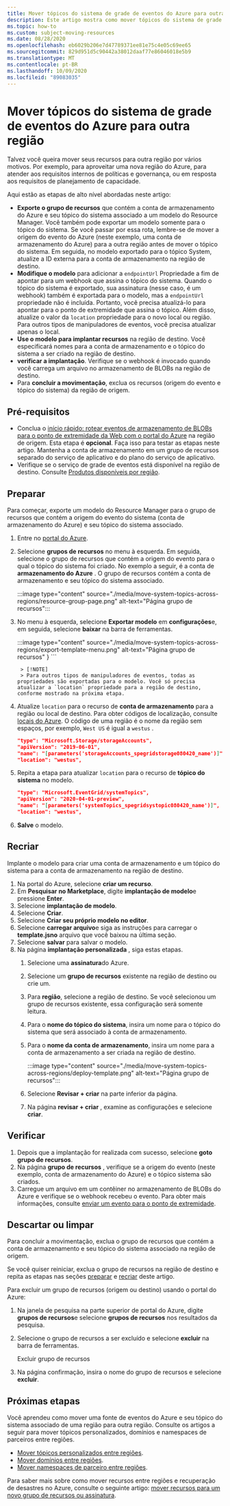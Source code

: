 ```yaml
---
title: Mover tópicos do sistema de grade de eventos do Azure para outra região
description: Este artigo mostra como mover tópicos do sistema de grade de eventos do Azure de uma região para outra região.
ms.topic: how-to
ms.custom: subject-moving-resources
ms.date: 08/28/2020
ms.openlocfilehash: eb6029b206e7d47789371ee81e75c4e05c69ee65
ms.sourcegitcommit: 829d951d5c90442a38012daaf77e86046018e5b9
ms.translationtype: MT
ms.contentlocale: pt-BR
ms.lasthandoff: 10/09/2020
ms.locfileid: "89083035"
---
```

# <a name="move-azure-event-grid-system-topics-to-another-region"></a>Mover tópicos do sistema de grade de eventos do Azure para outra região
Talvez você queira mover seus recursos para outra região por vários motivos. Por exemplo, para aproveitar uma nova região do Azure, para atender aos requisitos internos de políticas e governança, ou em resposta aos requisitos de planejamento de capacidade. 

Aqui estão as etapas de alto nível abordadas neste artigo: 

- **Exporte o grupo de recursos** que contém a conta de armazenamento do Azure e seu tópico do sistema associado a um modelo do Resource Manager. Você também pode exportar um modelo somente para o tópico do sistema. Se você passar por essa rota, lembre-se de mover a origem do evento do Azure (neste exemplo, uma conta de armazenamento do Azure) para a outra região antes de mover o tópico do sistema. Em seguida, no modelo exportado para o tópico System, atualize a ID externa para a conta de armazenamento na região de destino. 
- **Modifique o modelo** para adicionar a `endpointUrl` Propriedade a fim de apontar para um webhook que assina o tópico do sistema. Quando o tópico do sistema é exportado, sua assinatura (nesse caso, é um webhook) também é exportada para o modelo, mas a `endpointUrl` propriedade não é incluída. Portanto, você precisa atualizá-lo para apontar para o ponto de extremidade que assina o tópico. Além disso, atualize o valor da `location` propriedade para o novo local ou região. Para outros tipos de manipuladores de eventos, você precisa atualizar apenas o local. 
- **Use o modelo para implantar recursos** na região de destino. Você especificará nomes para a conta de armazenamento e o tópico do sistema a ser criado na região de destino. 
- **verificar a implantação**. Verifique se o webhook é invocado quando você carrega um arquivo no armazenamento de BLOBs na região de destino. 
- Para **concluir a movimentação**, exclua os recursos (origem do evento e tópico do sistema) da região de origem. 

## <a name="prerequisites"></a>Pré-requisitos
- Conclua o [início rápido: rotear eventos de armazenamento de BLOBs para o ponto de extremidade da Web com o portal do Azure](blob-event-quickstart-portal.md) na região de origem. Esta etapa é **opcional**. Faça isso para testar as etapas neste artigo. Mantenha a conta de armazenamento em um grupo de recursos separado do serviço de aplicativo e do plano do serviço de aplicativo. 
- Verifique se o serviço de grade de eventos está disponível na região de destino. Consulte [Produtos disponíveis por região](https://azure.microsoft.com/global-infrastructure/services/?products=event-grid&regions=all).

## <a name="prepare"></a>Preparar
Para começar, exporte um modelo do Resource Manager para o grupo de recursos que contém a origem do evento do sistema (conta de armazenamento do Azure) e seu tópico do sistema associado. 

1. Entre no [portal do Azure](https://portal.azure.com).
1. Selecione **grupos de recursos** no menu à esquerda. Em seguida, selecione o grupo de recursos que contém a origem do evento para o qual o tópico do sistema foi criado. No exemplo a seguir, é a conta de **armazenamento do Azure** . O grupo de recursos contém a conta de armazenamento e seu tópico do sistema associado. 

    :::image type="content" source="./media/move-system-topics-across-regions/resource-group-page.png" alt-text="Página grupo de recursos":::        
3. No menu à esquerda, selecione **Exportar modelo** em **configurações**e, em seguida, selecione **baixar** na barra de ferramentas. 

    :::image type="content" source="./media/move-system-topics-across-regions/export-template-menu.png" alt-text="Página grupo de recursos"
        }
        ```

        > [!NOTE]
        > Para outros tipos de manipuladores de eventos, todas as propriedades são exportadas para o modelo. Você só precisa atualizar a `location` propriedade para a região de destino, conforme mostrado na próxima etapa. 
7. Atualize `location` para o recurso de **conta de armazenamento** para a região ou local de destino. Para obter códigos de localização, consulte [locais do Azure](https://azure.microsoft.com/global-infrastructure/locations/). O código de uma região é o nome da região sem espaços, por exemplo, `West US` é igual a `westus` .

    ```json
    "type": "Microsoft.Storage/storageAccounts",
    "apiVersion": "2019-06-01",
    "name": "[parameters('storageAccounts_spegridstorage080420_name')]",
    "location": "westus",
    ```
8. Repita a etapa para atualizar `location` para o recurso de **tópico do sistema** no modelo. 

    ```json
    "type": "Microsoft.EventGrid/systemTopics",
    "apiVersion": "2020-04-01-preview",
    "name": "[parameters('systemTopics_spegridsystopic080420_name')]",
    "location": "westus",
    ```
1. **Salve** o modelo. 

## <a name="recreate"></a>Recriar 
Implante o modelo para criar uma conta de armazenamento e um tópico do sistema para a conta de armazenamento na região de destino. 

1. Na portal do Azure, selecione **criar um recurso**.
2. Em **Pesquisar no Marketplace**, digite **implantação de modelo**e pressione **Enter**.
3. Selecione **implantação de modelo**.
4. Selecione **Criar**.
5. Selecione **Criar seu próprio modelo no editor**.
6. Selecione **carregar arquivo**e siga as instruções para carregar o **template.jsno** arquivo que você baixou na última seção.
7. Selecione **salvar** para salvar o modelo. 
8. Na página **implantação personalizada** , siga estas etapas. 
    1. Selecione uma **assinatura**do Azure. 
    1. Selecione um **grupo de recursos** existente na região de destino ou crie um. 
    1. Para **região**, selecione a região de destino. Se você selecionou um grupo de recursos existente, essa configuração será somente leitura.
    1. Para o **nome do tópico do sistema**, insira um nome para o tópico do sistema que será associado à conta de armazenamento.  
    1. Para o **nome da conta de armazenamento**, insira um nome para a conta de armazenamento a ser criada na região de destino. 

        :::image type="content" source="./media/move-system-topics-across-regions/deploy-template.png" alt-text="Página grupo de recursos":::
    5. Selecione **Revisar + criar** na parte inferior da página. 
    1. Na página **revisar + criar** , examine as configurações e selecione **criar**. 

## <a name="verify"></a>Verificar
1. Depois que a implantação for realizada com sucesso, selecione **goto grupo de recursos**. 
1. Na página **grupo de recursos** , verifique se a origem do evento (neste exemplo, conta de armazenamento do Azure) e o tópico sistema são criados. 
1. Carregue um arquivo em um contêiner no armazenamento de BLOBs do Azure e verifique se o webhook recebeu o evento. Para obter mais informações, consulte [enviar um evento para o ponto de extremidade](blob-event-quickstart-portal.md#send-an-event-to-your-endpoint).

## <a name="discard-or-clean-up"></a>Descartar ou limpar
Para concluir a movimentação, exclua o grupo de recursos que contém a conta de armazenamento e seu tópico do sistema associado na região de origem.  

Se você quiser reiniciar, exclua o grupo de recursos na região de destino e repita as etapas nas seções [preparar](#prepare) e [recriar](#recreate) deste artigo.

Para excluir um grupo de recursos (origem ou destino) usando o portal do Azure:

1. Na janela de pesquisa na parte superior de portal do Azure, digite **grupos de recursos**e selecione **grupos de recursos** nos resultados da pesquisa. 
2. Selecione o grupo de recursos a ser excluído e selecione **excluir** na barra de ferramentas. 

    Excluir grupo de recursos
3. Na página confirmação, insira o nome do grupo de recursos e selecione **excluir**.  

## <a name="next-steps"></a>Próximas etapas
Você aprendeu como mover uma fonte de eventos do Azure e seu tópico do sistema associado de uma região para outra região. Consulte os artigos a seguir para mover tópicos personalizados, domínios e namespaces de parceiros entre regiões.

- [Mover tópicos personalizados entre regiões](move-custom-topics-across-regions.md). 
- [Mover domínios entre regiões](move-domains-across-regions.md). 
- [Mover namespaces de parceiro entre regiões](move-partner-namespaces-across-regions.md). 

Para saber mais sobre como mover recursos entre regiões e recuperação de desastres no Azure, consulte o seguinte artigo: [mover recursos para um novo grupo de recursos ou assinatura](../azure-resource-manager/management/move-resource-group-and-subscription.md).
